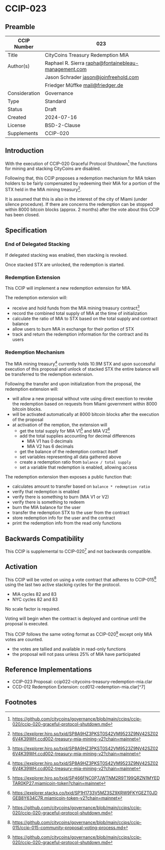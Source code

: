 # CCIP-023

## Preamble

| CCIP Number   | 023                                                  |
| ------------- | ---------------------------------------------------- |
| Title         | CityCoins Treasury Redemption MIA                    |
| Author(s)     | Raphael R. Sierra rapha@fontainebleau-management.com |
|               | Jason Schrader jason@joinfreehold.com                |
|               | Friedger Müffke mail@friedger.de                     |
| Consideration | Governance                                           |
| Type          | Standard                                             |
| Status        | Draft                                                |
| Created       | 2024-07-16                                           |
| License       | BSD-2-Clause                                         |
| Supplements   | CCIP-020                                             |

## Introduction

With the execution of CCIP-020 Graceful Protocol Shutdown[^1] the functions for mining and stacking CityCoins are disabled.

Following that, this CCIP proposes a redemption mechanism for MIA token holders to be fairly compensated by redeeming their MIA for a portion of the STX held in the MIA mining treasury[^2].

It is assumed that this is also in the interest of the city of Miami (under silence procedure). If there are concerns the redemption can be stopped within 8000 bitcoin blocks (approx. 2 months) after the vote about this CCIP has been closed.

## Specification

### End of Delegated Stacking

If delegated stacking was enabled, then stacking is revoked.

Once stacked STX are unlocked, the redemption is started.

### Redemption Extension

This CCIP will implement a new redemption extension for MIA.

The redemption extension will:

- receive and hold funds from the MIA mining treasury contract[^2]
- record the combined total supply of MIA at the time of initialization
- calculate the ratio of MIA to STX based on the total supply and contract balance
- allow users to burn MIA in exchange for their portion of STX
- track and return the redemption information for the contract and its users

### Redemption Mechanism

The MIA mining treasury[^2] currently holds 10.9M STX and upon successful execution of this proposal and unlock of stacked STX the entire balance will be transferred to the redemption extension.

Following the transfer and upon initialization from the proposal, the redemption extension will:

- will allow a new proposal without vote using direct exection to revoke the redemption based on requests from Miami government within 8000 bitcoin blocks.
- will be activated automatically at 8000 bitcoin blocks after the execution of the proposal
- at activation of the remption, the extension will
  - get the total supply for MIA V1[^3] and MIA V2[^4]
  - add the total supplies accounting for decimal differences
    - MIA V1 has 0 decimals
    - MIA V2 has 6 decimals
  - get the balance of the redemption contract itself
  - set variables representing all data gathered above
  - create a redemption ratio from `balance / total supply`
  - set a variable that redemption is enabled, allowing access

The redemption extension then exposes a public function that:

- calculates amount to transfer based on `balance * redemption ratio`
- verify that redemption is enabled
- verify there is something to burn (MIA V1 or V2)
- verify there is something to redeem
- burn the MIA balance for the user
- transfer the redemption STX to the user from the contract
- store redemption info for the user and the contract
- print the redemption info from the read only functions

## Backwards Compatibility

This CCIP is supplemental to CCIP-020[^1] and not backwards compatible.

## Activation

This CCIP will be voted on using a vote contract that adheres to CCIP-015[^5] using the last two active stacking cycles for the protocol.

- MIA cycles 82 and 83
- NYC cycles 82 and 83

No scale factor is required.

Voting will begin when the contract is deployed and continue until the proposal is executed.

This CCIP follows the same voting format as CCIP-020[^1] except only MIA votes are counted.

- the votes are tallied and available in read-only functions
- the proposal will not pass unless 25% of MIA have participated

## Reference Implementations

- CCIP-023 Proposal: ccip022-citycoins-treasury-redemption-mia.clar
- CCD-012 Redemption Extension: ccd012-redemption-mia.clar[^7]

## Footnotes

[^1]: https://github.com/citycoins/governance/blob/main/ccips/ccip-020/ccip-020-graceful-protocol-shutdown.md
[^2]: https://explorer.hiro.so/txid/SP8A9HZ3PKST0S42VM9523Z9NV42SZ026V4K39WH.ccd002-treasury-mia-mining-v2?chain=mainnet
[^3]: https://explorer.hiro.so/txid/SP466FNC0P7JWTNM2R9T199QRZN1MYEDTAR0KP27.miamicoin-token?chain=mainnet
[^4]: https://explorer.stacks.co/txid/SP1H1733V5MZ3SZ9XRW9FKYGEZT0JDGEB8Y634C7R.miamicoin-token-v2?chain=mainnet
[^5]: https://github.com/citycoins/governance/blob/main/ccips/ccip-015/ccip-015-community-proposal-voting-process.md
